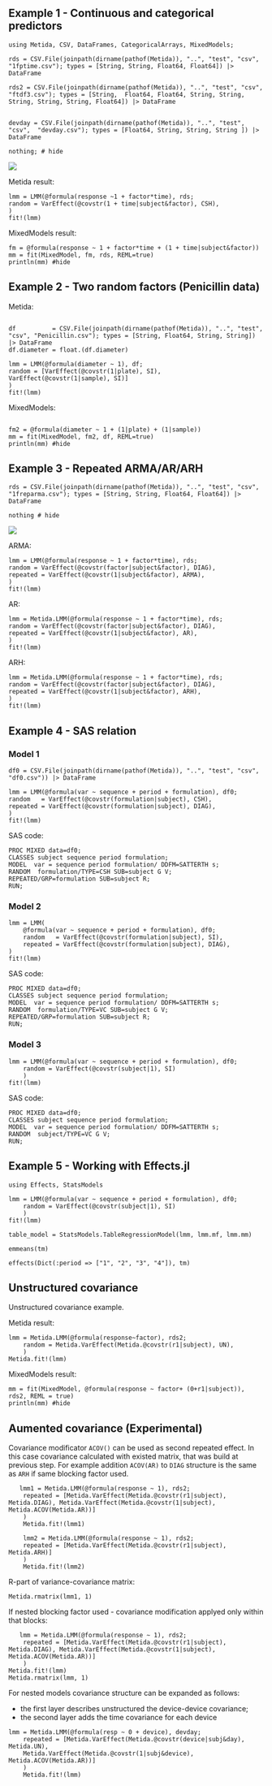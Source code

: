 ## Example 1 - Continuous and categorical predictors

```@example lmmexample
using Metida, CSV, DataFrames, CategoricalArrays, MixedModels;

rds = CSV.File(joinpath(dirname(pathof(Metida)), "..", "test", "csv",  "1fptime.csv"); types = [String, String, Float64, Float64]) |> DataFrame

rds2 = CSV.File(joinpath(dirname(pathof(Metida)), "..", "test", "csv",  "ftdf3.csv"); types = [String,  Float64, Float64, String, String, String, String, String, Float64]) |> DataFrame


devday = CSV.File(joinpath(dirname(pathof(Metida)), "..", "test", "csv",  "devday.csv"); types = [Float64, String, String, String ]) |> DataFrame

nothing; # hide
```

![](plot1.png)

Metida result:

```@example lmmexample
lmm = LMM(@formula(response ~1 + factor*time), rds;
random = VarEffect(@covstr(1 + time|subject&factor), CSH),
)
fit!(lmm)
```

MixedModels result:

```@example lmmexample
fm = @formula(response ~ 1 + factor*time + (1 + time|subject&factor))
mm = fit(MixedModel, fm, rds, REML=true)
println(mm) #hide
```

## Example 2 - Two random factors (Penicillin data)

Metida:

```@example lmmexample

df          = CSV.File(joinpath(dirname(pathof(Metida)), "..", "test", "csv", "Penicillin.csv"); types = [String, Float64, String, String]) |> DataFrame
df.diameter = float.(df.diameter)

lmm = LMM(@formula(diameter ~ 1), df;
random = [VarEffect(@covstr(1|plate), SI), VarEffect(@covstr(1|sample), SI)]
)
fit!(lmm)
```

MixedModels:

```@example lmmexample

fm2 = @formula(diameter ~ 1 + (1|plate) + (1|sample))
mm = fit(MixedModel, fm2, df, REML=true)
println(mm) #hide
```

## Example 3 - Repeated ARMA/AR/ARH

```@example lmmexample
rds = CSV.File(joinpath(dirname(pathof(Metida)), "..", "test", "csv",  "1freparma.csv"); types = [String, String, Float64, Float64]) |> DataFrame

nothing # hide
```

![](plot2.png)

ARMA:

```@example lmmexample
lmm = LMM(@formula(response ~ 1 + factor*time), rds;
random = VarEffect(@covstr(factor|subject&factor), DIAG),
repeated = VarEffect(@covstr(1|subject&factor), ARMA),
)
fit!(lmm)
```

AR:

```@example lmmexample
lmm = Metida.LMM(@formula(response ~ 1 + factor*time), rds;
random = VarEffect(@covstr(factor|subject&factor), DIAG),
repeated = VarEffect(@covstr(1|subject&factor), AR),
)
fit!(lmm)
```

ARH:

```@example lmmexample
lmm = Metida.LMM(@formula(response ~ 1 + factor*time), rds;
random = VarEffect(@covstr(factor|subject&factor), DIAG),
repeated = VarEffect(@covstr(1|subject&factor), ARH),
)
fit!(lmm)
```

## Example 4 - SAS relation

### Model 1

```
df0 = CSV.File(joinpath(dirname(pathof(Metida)), "..", "test", "csv", "df0.csv")) |> DataFrame

lmm = LMM(@formula(var ~ sequence + period + formulation), df0;
random   = VarEffect(@covstr(formulation|subject), CSH),
repeated = VarEffect(@covstr(formulation|subject), DIAG),
)
fit!(lmm)
```

SAS code:

```
PROC MIXED data=df0;
CLASSES subject sequence period formulation;
MODEL  var = sequence period formulation/ DDFM=SATTERTH s;
RANDOM  formulation/TYPE=CSH SUB=subject G V;
REPEATED/GRP=formulation SUB=subject R;
RUN;
```

### Model 2

```
lmm = LMM(
    @formula(var ~ sequence + period + formulation), df0;
    random   = VarEffect(@covstr(formulation|subject), SI),
    repeated = VarEffect(@covstr(formulation|subject), DIAG),
)
fit!(lmm)
```

SAS code:

```
PROC MIXED data=df0;
CLASSES subject sequence period formulation;
MODEL  var = sequence period formulation/ DDFM=SATTERTH s;
RANDOM  formulation/TYPE=VC SUB=subject G V;
REPEATED/GRP=formulation SUB=subject R;
RUN;
```

### Model 3

```
lmm = LMM(@formula(var ~ sequence + period + formulation), df0;
    random = VarEffect(@covstr(subject|1), SI)
    )
fit!(lmm)
```

SAS code:

```
PROC MIXED data=df0;
CLASSES subject sequence period formulation;
MODEL  var = sequence period formulation/ DDFM=SATTERTH s;
RANDOM  subject/TYPE=VC G V;
RUN;
```

## Example 5 - Working with Effects.jl

```
using Effects, StatsModels

lmm = LMM(@formula(var ~ sequence + period + formulation), df0;
    random = VarEffect(@covstr(subject|1), SI)
    )
fit!(lmm)

table_model = StatsModels.TableRegressionModel(lmm, lmm.mf, lmm.mm)

emmeans(tm)

effects(Dict(:period => ["1", "2", "3", "4"]), tm)
```


## Unstructured covariance 

Unstructured covariance example.


Metida result:

```@example lmmexample
lmm = Metida.LMM(@formula(response~factor), rds2;
    random = Metida.VarEffect(Metida.@covstr(r1|subject), UN),
    )
Metida.fit!(lmm)
```

MixedModels result:

```@example lmmexample
mm = fit(MixedModel, @formula(response ~ factor+ (0+r1|subject)), rds2, REML = true)
println(mm) #hide
```

## Aumented covariance (Experimental)

Covariance modificator `ACOV()` can be used as second repeated effect. In this case covariance calculated with existed matrix, 
that was build at previous step. For example addition `ACOV(AR)` to `DIAG` structure is the same as `ARH` if same blocking factor used.

```@example lmmexample
   lmm1 = Metida.LMM(@formula(response ~ 1), rds2;
    repeated = [Metida.VarEffect(Metida.@covstr(r1|subject), Metida.DIAG), Metida.VarEffect(Metida.@covstr(1|subject), Metida.ACOV(Metida.AR))]
    )
    Metida.fit!(lmm1)
```

```@example lmmexample
    lmm2 = Metida.LMM(@formula(response ~ 1), rds2;
    repeated = [Metida.VarEffect(Metida.@covstr(r1|subject), Metida.ARH)]
    )
    Metida.fit!(lmm2)
```

R-part of variance-covariance matrix:

```@example lmmexample
Metida.rmatrix(lmm1, 1)
```

If nested blocking factor used - covariance modification applyed only within that blocks:

```@example lmmexample
   lmm = Metida.LMM(@formula(response ~ 1), rds2;
    repeated = [Metida.VarEffect(Metida.@covstr(r1|subject), Metida.DIAG), Metida.VarEffect(Metida.@covstr(1|subject), Metida.ACOV(Metida.AR))]
    )
Metida.fit!(lmm)
Metida.rmatrix(lmm, 1)
```

For nested models covariance structure can be expanded as follows:
* the first layer describes unstructured the device-device covariance;
* the second layer adds the time covariance for each device

```@example lmmexample
lmm = Metida.LMM(@formula(resp ~ 0 + device), devday;
    repeated = [Metida.VarEffect(Metida.@covstr(device|subj&day), Metida.UN), 
    Metida.VarEffect(Metida.@covstr(1|subj&device), Metida.ACOV(Metida.AR))]
    )
    Metida.fit!(lmm)
```